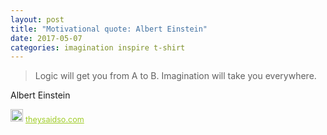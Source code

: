 ```yaml
---
layout: post
title: "Motivational quote: Albert Einstein"
date: 2017-05-07
categories: imagination inspire t-shirt
---
```

> Logic will get you from A to B. Imagination will take you everywhere.

Albert Einstein

<span style="z-index:50;font-size:0.9em;"><img src="https://theysaidso.com/branding/theysaidso.png" height="20" width="20" alt="theysaidso.com"/><a href="https://theysaidso.com" title="Powered by quotes from theysaidso.com" style="color: #9fcc25; margin-left: 4px; vertical-align: middle;">theysaidso.com</a></span>
